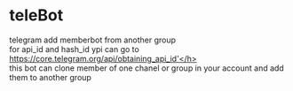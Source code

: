 # teleBot
telegram add memberbot from another group<br>
for api_id and hash_id ypi can go to <h> https://core.telegram.org/api/obtaining_api_id'</h><br>
this bot can clone member of one chanel or group in your account and add them to another group

